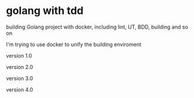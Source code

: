 # golang with tdd
building Golang project with docker, including lint, UT, BDD, building and so on

I'm trying to use docker to unify the building enviroment

version 1.0

version 2.0

version 3.0

version 4.0
